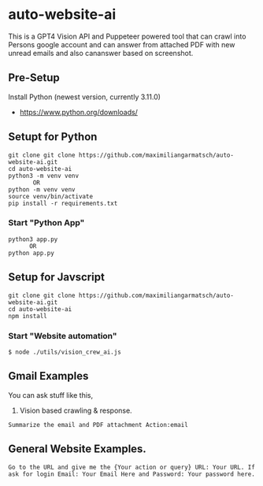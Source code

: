 # auto-website-ai

This is a GPT4 Vision API and Puppeteer powered tool that can crawl into Persons google account  and can answer from attached PDF with new unread emails and also cananswer based on screenshot.

## Pre-Setup
Install Python (newest version, currently 3.11.0)
- https://www.python.org/downloads/

## Setupt for Python
```shell
git clone git clone https://github.com/maximiliangarmatsch/auto-website-ai.git
cd auto-website-ai
python3 -m venv venv 
       OR
python -m venv venv
source venv/bin/activate
pip install -r requirements.txt
```
### Start "Python App"
```shell
python3 app.py
      OR
python app.py

```

## Setup for Javscript 

```shell
git clone git clone https://github.com/maximiliangarmatsch/auto-website-ai.git
cd auto-website-ai
npm install
```

### Start "Website automation"

```shell
$ node ./utils/vision_crew_ai.js
```

## Gmail Examples
You can ask stuff like this,
1. Vision based crawling & response.
```
Summarize the email and PDF attachment Action:email
```

## General Website Examples.
```
Go to the URL and give me the {Your action or query} URL: Your URL. If ask for login Email: Your Email Here and Password: Your password here.
```
